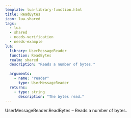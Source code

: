 ```yaml
---
template: lua-library-function.html
title: ReadBytes
icon: lua-shared
tags:
  - lua
  - shared
  - needs-verification
  - needs-example
lua:
  library: UserMessageReader
  function: ReadBytes
  realm: shared
  description: "Reads a number of bytes."
  
  arguments:
    - name: "reader"
      type: UserMessageReader
  returns:
    - type: string
      description: "The bytes read."
---
```


<div class="lua__search__keywords">
UserMessageReader.ReadBytes &#x2013; Reads a number of bytes.
</div>
